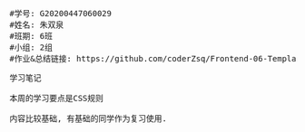 <pre>
#学号: G20200447060029
#姓名: 朱双泉
#班期: 6班
#小组: 2组
#作业&总结链接: https://github.com/coderZsq/Frontend-06-Template/tree/main/Week%2011
</pre>


<pre>
学习笔记

本周的学习要点是CSS规则

内容比较基础, 有基础的同学作为复习使用.

</pre>

